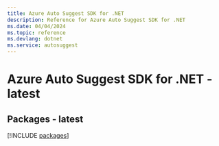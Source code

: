 ```yaml
---
title: Azure Auto Suggest SDK for .NET
description: Reference for Azure Auto Suggest SDK for .NET
ms.date: 04/04/2024
ms.topic: reference
ms.devlang: dotnet
ms.service: autosuggest
---
```

# Azure Auto Suggest SDK for .NET - latest
## Packages - latest
[!INCLUDE [packages](auto-suggest-index.md)]